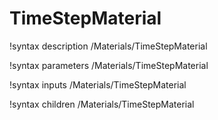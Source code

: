 <!-- MOOSE Documentation Stub: Remove this when content is added. -->

# TimeStepMaterial
!syntax description /Materials/TimeStepMaterial

!syntax parameters /Materials/TimeStepMaterial

!syntax inputs /Materials/TimeStepMaterial

!syntax children /Materials/TimeStepMaterial
